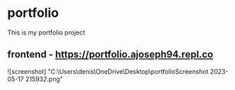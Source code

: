 # portfolio
This is my portfolio project
## frontend - https://portfolio.ajoseph94.repl.co
![screenshot] "C:\Users\denis\OneDrive\Desktop\portfolioScreenshot 2023-05-17 215932.png"
